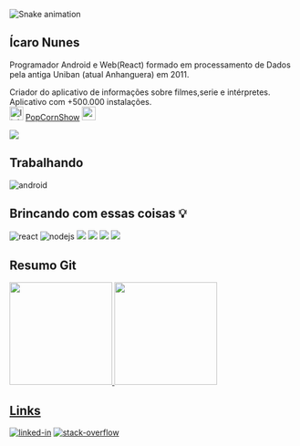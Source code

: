  ![Snake animation](https://github.com/icaronunes/icaronunes/blob/output/github-contribution-grid-snake.svg)

## Ícaro Nunes

Programador Android e Web(React) formado em processamento de Dados pela antiga Uniban (atual Anhanguera) em 2011.

Criador do aplicativo de informações sobre filmes,serie e intérpretes. Aplicativo com +500.000 instalações.
<br><img alt="link popCorn show" src="https://firebasestorage.googleapis.com/v0/b/livro-android-1327.appspot.com/o/ic_launcher.png?alt=media&token=46723f6c-331e-4ae9-a5c2-1b930d42aca7" width="24px" height="24px" />
<a href="https://play.google.com/store/apps/details?id=br.com.icaro.filme&hl=pt-BR" target="_blank">PopCornShow</a>
<img alt="react" src="https://firebasestorage.googleapis.com/v0/b/livro-android-1327.appspot.com/o/ic_launcher.png?alt=media&token=46723f6c-331e-4ae9-a5c2-1b930d42aca7" width="24px" height="24px" />
</p>
<img src="https://img.shields.io:/github/last-commit/icaronunes/popcornshow">

<br>

## Trabalhando 
<img alt="android" src="https://img.shields.io/badge/Android-3DDC84?logo=android&logoColor=white&style=for-the-badge" />

## Brincando com essas coisas 💡
<div>
<img alt="react" src="https://img.shields.io/badge/react%20-%2320232a.svg?&style=for-the-badge&logo=react&logoColor=%2361DAFB" />
<img alt="nodejs" src="https://img.shields.io/badge/node.js%20-%2343853D.svg?&style=for-the-badge&logo=node.js&logoColor=white" />
<img src=https://img.shields.io/badge/JavaScript-F7DF1E?style=for-the-badge&logo=javascript&logoColor=black />
<img src=https://img.shields.io/badge/TypeScript-007ACC?style=for-the-badge&logo=typescript&logoColor=white />
<img src=https://img.shields.io/badge/React_Native-61dafb?style=for-the-badge&logo=react&logoColor=333333 />
<img src=https://img.shields.io/badge/next.js-000000?style=for-the-badge&logo=next.js&logoColor=white />
</div>

## Resumo Git
<div>
  <a href="https://github.com/icaronunes">
  <img height="180em" src="https://github-readme-stats.vercel.app/api?username=icaronunes&show_icons=true&theme=tokyonight&include_all_commits=true&count_private=true"/>
  <img height="180em" src="https://github-readme-stats.vercel.app/api/top-langs/?username=icaronunes&layout=compact&langs_count=7&theme=tokyonight"/>
</div>


## Links
[<img alt="linked-in"
    src="https://img.shields.io/badge/linkedin-%230077B5.svg?&style=for-the-badge&logo=linkedin&logoColor=white" />](https://www.linkedin.com/in/icaronunes/)
[<img alt="stack-overflow"
    src="https://img.shields.io/badge/stack%20overflow-FE7A16?logo=stack-overflow&logoColor=white&style=for-the-badge" />](https://stackoverflow.com/users/6834167/icaro)

